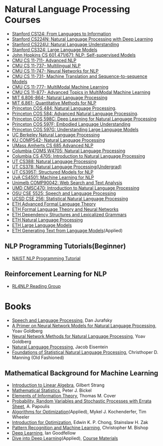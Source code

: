 # Natural Language Processing Courses
* [Stanford CS124: From Languages to Information](http://web.stanford.edu/class/cs124/)
* [Stanford CS224N: Natural Language Processing with Deep Learning](https://web.stanford.edu/class/cs224n/)
* [Stanford CS224U: Natural Language Understanding](http://web.stanford.edu/class/cs224u/)
* [Stanford CS324: Large Language Models](https://stanford-cs324.github.io/winter2022/)
* [John Hopkins CS 601.471/671: NLP: Self-supervised Models](https://self-supervised.cs.jhu.edu/sp2023/)
* [CMU CS 11-711- Advanced NLP](http://www.phontron.com/class/anlp2024/lectures/)
* [CMU CS 11-737- Multilingual NLP](http://www.phontron.com/class/multiling2022/schedule.html)
* [CMU CS 11-747- Neural Networks for NLP](http://www.phontron.com/class/nn4nlp2021/schedule.html)
* [CMU CS 11-731- Machine Translation and Sequence-to-sequence Models](http://www.phontron.com/class/mtandseq2seq2019/schedule.html)
* [CMU CS 11-777- MultiModal Machine Learning](https://cmu-multicomp-lab.github.io/mmml-course/fall2023/schedule/)
* [CMU CS 11-877- Advanced Topics in MultiModal Machine Learning](https://cmu-multicomp-lab.github.io/adv-mmml-course/spring2024/schedule/)
* [MIT 6.806-864- Natural Language Processing](https://www.mit.edu/~jda/teaching/6.864/)
* [MIT 6.861- Quantitative Methods for NLP](https://mit-6861.github.io/schedule)
* [Princeton COS 484: Natural Language Processing](https://princeton-nlp.github.io/cos484/).
* [Princeton COS 584: Advanced Natural Language Processing](https://princeton-nlp.github.io/cos484/cos584).
* [Princeton COS 598C: Deep Learning for Natural Language Processing](https://www.cs.princeton.edu/courses/archive/spring20/cos598C/)
* [Princeton COS 597F: Embodied Language Understanding](https://sites.google.com/princeton.edu/cos597f)
* [Princeton COS 597G: Understanding Large Language Models](https://www.cs.princeton.edu/courses/archive/fall22/cos597G/)
* [UC Berkeley Natural Language Processing](https://people.ischool.berkeley.edu/~dbamman/nlp20.html)
* [KU COMP542- Natural Language Processing](https://sites.google.com/a/ku.edu.tr/comp542/)
* [UMass Amherts CS 685 Advanced NLP](https://people.cs.umass.edu/~miyyer/cs685/schedule.html)
* [Columbia COMS W4705: Natural Language Processing](http://www.cs.columbia.edu/~mcollins/cs4705-spring2020/)
* [Columbia CS 4705: Introduction to Natural Language Processing](http://www.cs.columbia.edu/~kathy/NLP/2019/)
* [UT CS388: Natural Language Processing](https://www.cs.utexas.edu/~gdurrett/courses/sp2023/cs388.shtml)
* [UT CS378: Natural Language Processing(Undergrad)](https://www.cs.utexas.edu/~gdurrett/courses/fa2022/cs378.shtml)
* [UT CS395T: Structured Models for NLP](https://www.cs.utexas.edu/~gdurrett/courses/fa2017/cs395t.shtml)
* [UvA CS4501: Machine Learning for NLP](http://yangfengji.net/uva-nlp-course/schedule.html)
* [Unimelb COMP90042: Web Search and Text Analysis](https://trevorcohn.github.io/comp90042/)
* [UMD CMSC470: Introduction to Natural Language Processing](http://www.cs.umd.edu/class/fall2018/cmsc470//lectures/)
* [OSU CSE 5525: Speech and Language Processing](http://aritter.github.io/courses/5525_spring19.html)
* [UCSD CSE 256: Statistical Natural Language Processing](https://cseweb.ucsd.edu//~nnakashole/teaching/256_sp19.html)
* [ETH Advanced Formal Language Theory](https://rycolab.io/classes/aflt-s24/)
* [ETH Formal Language Theory and Neural Networks](https://rycolab.io/classes/esslli-23/)
* [ETH Dependency Structures and Lexicalized Grammars](https://rycolab.io/classes/dep-parsing-sem/)
* [ETH Natural Language Processing](https://rycolab.io/classes/intro-nlp-f22/)
* [ETH Large Language Models](https://rycolab.io/classes/llm-s24/)
* [ETH Generating Text from Language Models](https://rycolab.io/classes/acl-2023-tutorial/)(Applied)
## NLP Programming Tutorials(Beginner)
* [NAIST NLP Programming Tutorial](https://github.com/neubig/nlptutorial)
## Reinforcement Learning for NLP
* [RL4NLP Reading Group](https://github.com/jiyfeng/rl4nlp)
# Books
* [Speech and Language Processing](https://web.stanford.edu/~jurafsky/slp3/), Dan Jurafsky
* [A Primer on Neural Network Models for Natural Language Processing](https://u.cs.biu.ac.il/~yogo/nnlp.pdf), Yoav Goldberg
* [Neural Network Methods for Natural Language Processing](https://link.springer.com/book/10.1007/978-3-031-02165-7), Yoav Goldberg
* [Natural Language Processing](https://github.com/jacobeisenstein/gt-nlp-class/blob/master/notes/eisenstein-nlp-notes.pdf), Jacob Eisentein
* [Foundations of Statistical Natural Language Processing](https://doc.lagout.org/science/0_Computer%20Science/2_Algorithms/Statistical%20Natural%20Language%20Processing.pdf), Christhoper D. Manning (Old Fashioned)
## Mathematical Background for Machine Learning
* [Introduction to Linear Algebra](http://students.aiu.edu/submissions/profiles/resources/onlineBook/Y5B7M4_Introduction_to_Linear_Algebra-_Fourth_Edition.pdf), Gilbert Strang
* [Mathematical Statistics](http://www.mim.ac.mw/books/Mathematical%20statistics,%20basic%20ideas%20and%20selected%20topics%20Vol%201,%20Second%20Edition.pdf), Peter J. Bickel
* [Elements of Information Theory](https://onlinelibrary.wiley.com/doi/book/10.1002/047174882X), Thomas M. Cover
*  [Probability, Random Variables and Stochastic Processes with Errata Sheet](https://www.amazon.com/Probability-Random-Variables-Stochastic-Processes/dp/0071226613), A. Papoulis
* [Algorithms for Optimization](https://algorithmsbook.com/optimization/files/optimization.pdf)(Applied), Mykel J. Kochenderfer, Tim Wheeler
* [Introduction for Optimization](https://github.com/benjamincrom/optimization/blob/master/An%20Introduction%20to%20Optimization-%20E.%20Chong%2C%20S.%20Zak.pdf), Edwin K. P. Chong, Stainslaw H. Zak
* [Pattern Recognition and Machine Learning](https://github.com/peteflorence/MachineLearning6.867/blob/master/Bishop/Bishop%20-%20Pattern%20Recognition%20and%20Machine%20Learning.pdf), Christopher M. Bishop
* [Deep Learning](https://www.deeplearningbook.org/), Ian Goodfellow
* [Dive into Deep Learning](http://d2l.ai/)(Applied), [Course Materials](https://courses.d2l.ai/)
